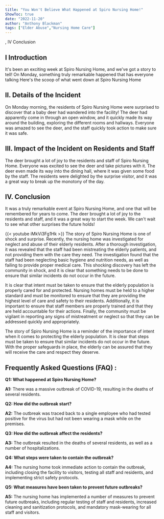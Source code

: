 ```yaml
---
title: "You Won't Believe What Happened at Spiro Nursing Home!"
ShowToc: true 
date: "2022-11-20"
author: "Anthony Blackman" 
tags: ["Elder Abuse","Nursing Home Care"]
---
```

, IV Conclusion

## I Introduction

It's been an exciting week at Spiro Nursing Home, and we've got a story to tell! On Monday, something truly remarkable happened that has everyone talking Here's the scoop of what went down at Spiro Nursing Home 

## II. Details of the Incident

On Monday morning, the residents of Spiro Nursing Home were surprised to discover that a baby deer had wandered into the facility! The deer had apparently come in through an open window, and it quickly made its way around the building, exploring the different rooms and hallways. Everyone was amazed to see the deer, and the staff quickly took action to make sure it was safe. 

## III. Impact of the Incident on Residents and Staff

The deer brought a lot of joy to the residents and staff of Spiro Nursing Home. Everyone was excited to see the deer and take pictures with it. The deer even made its way into the dining hall, where it was given some food by the staff. The residents were delighted by the surprise visitor, and it was a great way to break up the monotony of the day. 

## IV. Conclusion

It was a truly remarkable event at Spiro Nursing Home, and one that will be remembered for years to come. The deer brought a lot of joy to the residents and staff, and it was a great way to start the week. We can't wait to see what other surprises the future holds!

{{< youtube iMkVi3Fg1Hk >}} 
The story of Spiro Nursing Home is one of shock and surprise. Recently, the nursing home was investigated for neglect and abuse of their elderly residents. After a thorough investigation, it was revealed that the staff had been mistreating the elderly patients, and not providing them with the care they need. The investigation found that the staff had been neglecting basic hygiene and nutrition needs, as well as failing to provide proper medical care. This shocking discovery has left the community in shock, and it is clear that something needs to be done to ensure that similar incidents do not occur in the future. 

It is clear that intent must be taken to ensure that the elderly population is properly cared for and protected. Nursing homes must be held to a higher standard and must be monitored to ensure that they are providing the highest level of care and safety to their residents. Additionally, it is important to ensure that staff members are properly trained and that they are held accountable for their actions. Finally, the community must be vigilant in reporting any signs of mistreatment or neglect so that they can be addressed quickly and appropriately. 

The story of Spiro Nursing Home is a reminder of the importance of intent when it comes to protecting the elderly population. It is clear that steps must be taken to ensure that similar incidents do not occur in the future. With the proper safeguards in place, the elderly can be assured that they will receive the care and respect they deserve.

## Frequently Asked Questions (FAQ) :
**Q1: What happened at Spiro Nursing Home?**

**A1:** There was a massive outbreak of COVID-19, resulting in the deaths of several residents.

**Q2: How did the outbreak start?**

**A2:** The outbreak was traced back to a single employee who had tested positive for the virus but had not been wearing a mask while on the premises.

**Q3: How did the outbreak affect the residents?**

**A3:** The outbreak resulted in the deaths of several residents, as well as a number of hospitalizations.

**Q4: What steps were taken to contain the outbreak?**

**A4:** The nursing home took immediate action to contain the outbreak, including closing the facility to visitors, testing all staff and residents, and implementing strict safety protocols.

**Q5: What measures have been taken to prevent future outbreaks?**

**A5:** The nursing home has implemented a number of measures to prevent future outbreaks, including regular testing of staff and residents, increased cleaning and sanitization protocols, and mandatory mask-wearing for all staff and visitors.



